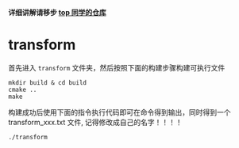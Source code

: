 **详细讲解请移步 [top 同学的仓库](https://github.com/tangpan360/aiimooc_tangpan.git)**  

# transform

首先进入 `transform` 文件夹，然后按照下面的构建步骤构建可执行文件  

```shell
mkdir build & cd build
cmake ..
make
```  

构建成功后使用下面的指令执行代码即可在命令得到输出，同时得到一个 transform_xxx.txt 文件, 记得修改成自己的名字！！！！  

```shell
./transform
```
